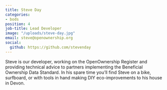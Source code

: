 ```yaml
---
title: Steve Day
categories:
- bods
position: 4
job-title: Lead Developer
image: "/uploads/steve-day.jpg"
email: steve@openownership.org
social:
  github: https://github.com/stevenday
---
```


Steve is our developer, working on the OpenOwnership Register and providing technical advice to partners implementing the Beneficial Ownership Data Standard. In his spare time you’ll find Steve on a bike, surfboard, or with tools in hand making DIY eco-improvements to his house in Devon.

